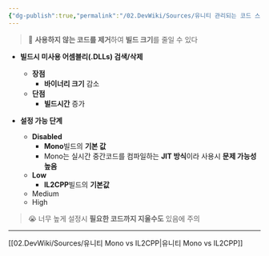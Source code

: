 ```yaml
---
{"dg-publish":true,"permalink":"/02.DevWiki/Sources/유니티 관리되는 코드 스트리핑/","noteIcon":"","created":"2024-09-09T00:01:34.000+09:00","updated":"2025-08-16T23:00:39.870+09:00"}
---
```


> 🤔 **사용하지 않는 코드를 제거**하여 **빌드 크기**를 줄일 수 있다

* **빌드시 미사용 어셈블리(.DLLs) 검색/삭제**
	* **장점**
		* **바이너리 크기** 감소
	* **단점**
		* **빌드시간** 증가
	
* **설정 가능 단계**
	* **Disabled**
		* **Mono**빌드의 **기본 값**
		* Mono는 실시간 중간코드를 컴파일하는 **JIT 방식**이라 사용시 **문제 가능성 높음**
	* **Low**
		* **IL2CPP**빌드의 **기본값**
	* Medium
	* High

> 😭 너무 높게 설정시 **필요한 코드까지 지울수도** 있음에 주의
---
[[02.DevWiki/Sources/유니티 Mono vs IL2CPP\|유니티 Mono vs IL2CPP]]
